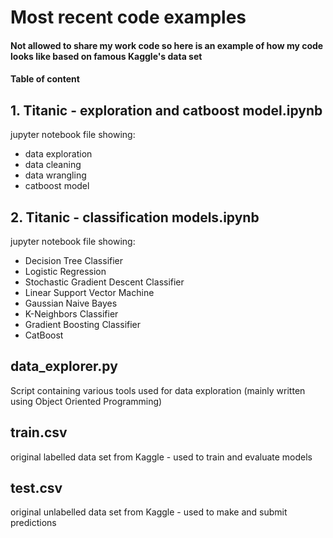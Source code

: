 # Most recent code examples

#### Not allowed to share my work code so here is an example of how my code looks like based on famous Kaggle's data set

#### Table of content

## 1. Titanic - exploration and catboost model.ipynb
  jupyter notebook file showing:
  - data exploration
  - data cleaning
  - data wrangling
  - catboost model

## 2. Titanic - classification models.ipynb
  jupyter notebook file showing:
  - Decision Tree Classifier
  - Logistic Regression
  - Stochastic Gradient Descent Classifier
  - Linear Support Vector Machine
  - Gaussian Naive Bayes
  - K-Neighbors Classifier
  - Gradient Boosting Classifier
  - CatBoost

## data_explorer.py
  Script containing various tools used for data exploration
  (mainly written using Object Oriented Programming)
  
## train.csv
  original labelled data set from Kaggle - used to train and evaluate models
  
## test.csv
  original unlabelled data set from Kaggle - used to make and submit predictions
